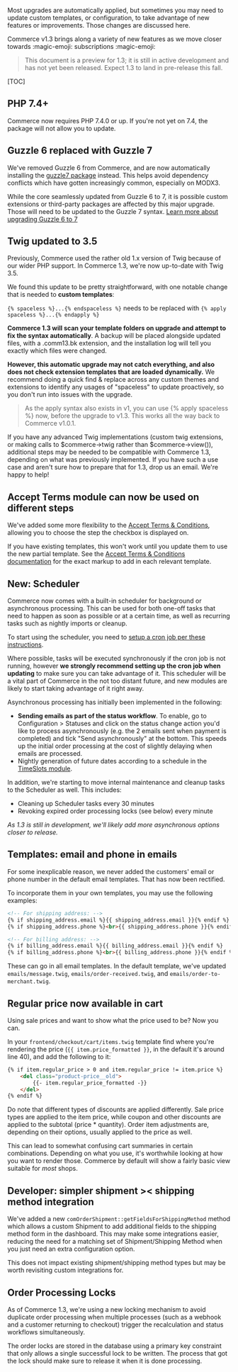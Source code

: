 Most upgrades are automatically applied, but sometimes you may need to update custom templates, or configuration, to take advantage of new features or improvements. Those changes are discussed here.

Commerce v1.3 brings along a variety of new features as we move closer towards :magic-emoji: subscriptions :magic-emoji:

> This document is a preview for 1.3; it is still in active development and has not yet been released. Expect 1.3 to land in pre-release this fall.

[TOC]

## PHP 7.4+

Commerce now requires PHP 7.4.0 or up. If you're not yet on 7.4, the package will not allow you to update.

## Guzzle 6 replaced with Guzzle 7

We've removed Guzzle 6 from Commerce, and are now automatically installing the [guzzle7 package](https://modx.com/extras/package/guzzle7) instead. This helps avoid dependency conflicts which have gotten increasingly common, especially on MODX3.

While the core seamlessly updated from Guzzle 6 to 7, it is possible custom extensions or third-party packages are affected by this major upgrade. Those will need to be updated to the Guzzle 7 syntax. [Learn more about upgrading Guzzle 6 to 7](https://github.com/guzzle/guzzle/blob/master/UPGRADING.md#60-to-70)

## Twig updated to 3.5

Previously, Commerce used the rather old 1.x version of Twig because of our wider PHP support. In Commerce 1.3, we're now up-to-date with Twig 3.5.

We found this update to be pretty straightforward, with one notable change that is needed to **custom templates**:

`{% spaceless %}...{% endspaceless %}` needs to be replaced with `{% apply spaceless %}...{% endapply %}`

**Commerce 1.3 will scan your template folders on upgrade and attempt to fix the syntax automatically**. A backup will be placed alongside updated files, with a .comm13.bk extension, and the installation log will tell you exactly which files were changed.

**However, this automatic upgrade may not catch everything, and also does not check extension templates that are loaded dynamically.** We recommend doing a quick find & replace across any custom themes and extensions to identify any usages of "spaceless" to update proactively, so you don't run into issues with the upgrade.

> As the apply syntax also exists in v1, you can use {% apply spaceless %} now, before the upgrade to v1.3. This works all the way back to Commerce v1.0.1.

If you have any advanced Twig implementations (custom twig extensions, or making calls to $commerce->twig rather than $commerce->view()), additional steps may be needed to be compatible with Commerce 1.3, depending on what was previously implemented. If you have such a use case and aren't sure how to prepare that for 1.3, drop us an email. We're happy to help!

## Accept Terms module can now be used on different steps

We've added some more flexibility to the [Accept Terms & Conditions](../Modules/Cart/AcceptTerms), allowing you to choose the step the checkbox is displayed on.

If you have existing templates, this won't work until you update them to use the new partial template. See the [Accept Terms & Conditions documentation](../Modules/Cart/AcceptTerms) for the exact markup to add in each relevant template.

## New: Scheduler

Commerce now comes with a built-in scheduler for background or asynchronous processing. This can be used for both one-off tasks that need to happen as soon as possible or at a certain time, as well as recurring tasks such as nightly imports or cleanup.

To start using the scheduler, you need to [setup a cron job per these instructions](../Scheduler).

Where possible, tasks will be executed synchronously if the cron job is not running, however **we strongly recommend setting up the cron job when updating** to make sure you can take advantage of it. This scheduler will be a vital part of Commerce in the not too distant future, and new modules are likely to start taking advantage of it right away.

Asynchronous processing has initially been implemented in the following:

- **Sending emails as part of the status workflow**. To enable, go to Configuration > Statuses and click on the status change action you'd like to process asynchronously (e.g. the 2 emails sent when payment is completed) and tick "Send asynchronously" at the bottom. This speeds up the initial order processing at the cost of slightly delaying when emails are processed.
- Nightly generation of future dates according to a schedule in the [TimeSlots module](https://docs.modmore.com/en/Commerce/v1/Modules/TimeSlots/index.html).

In addition, we're starting to move internal maintenance and cleanup tasks to the Scheduler as well. This includes:

- Cleaning up Scheduler tasks every 30 minutes
- Revoking expired order processing locks (see below) every minute

_As 1.3 is still in development, we'll likely add more asynchronous options closer to release._

## Templates: email and phone in emails

For some inexplicable reason, we never added the customers' email or phone number in the default email templates. That has now been rectified.

To incorporate them in your own templates, you may use the following examples:

``` html
<!-- For shipping address: -->
{% if shipping_address.email %}{{ shipping_address.email }}{% endif %}
{% if shipping_address.phone %}<br>{{ shipping_address.phone }}{% endif %}

<!-- For billing address: -->
{% if billing_address.email %}{{ billing_address.email }}{% endif %}
{% if billing_address.phone %}<br>{{ billing_address.phone }}{% endif %}
```

These can go in all email templates. In the default template, we've updated `emails/message.twig`, `emails/order-received.twig`, and `emails/order-to-merchant.twig`.

## Regular price now available in cart

Using sale prices and want to show what the price used to be? Now you can.

In your `frontend/checkout/cart/items.twig` template find where you're rendering the price (`{{ item.price_formatted }}`, in the default it's around line 40), and add the following to it:

```html
{% if item.regular_price > 0 and item.regular_price != item.price %}
    <del class="product-price__old">
        {{- item.regular_price_formatted -}}
    </del>
{% endif %}
```

Do note that different types of discounts are applied differently. Sale price types are applied to the item price, while coupon and other discounts are applied to the subtotal (price * quantity). Order item adjustments are, depending on their options, usually applied to the price as well.

This can lead to somewhat confusing cart summaries in certain combinations. Depending on what you use, it's worthwhile looking at how you want to render those. Commerce by default will show a fairly basic view suitable for _most_ shops.

## Developer: simpler shipment >< shipping method integration

We've added a new `comOrderShipment::getFieldsForShippingMethod` method which allows a custom Shipment to add additional fields to the shipping method form in the dashboard. This may make some integrations easier, reducing the need for a matching set of Shipment/Shipping Method when you just need an extra configuration option.

This does not impact existing shipment/shipping method types but may be worth revisiting custom integrations for.

## Order Processing Locks

As of Commerce 1.3, we're using a new locking mechanism to avoid duplicate order processing when multiple processes (such as a webhook and a customer returning to checkout) trigger the recalculation and status workflows simultaneously.

The order locks are stored in the database using a primary key constraint that only allows a single successful lock to be written. The process that got the lock should make sure to release it when it is done processing.


